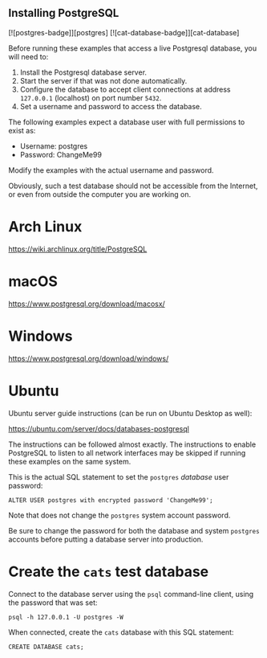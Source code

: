 ## Installing PostgreSQL

[![postgres-badge]][postgres] [![cat-database-badge]][cat-database]


Before running these examples that access a live Postgresql database,
you will need to:

1. Install the Postgresql database server.
2. Start the server if that was not done automatically.
3. Configure the database to accept client connections at address
`127.0.0.1` (localhost) on port number `5432`.
4. Set a username and password to access the database.

The following examples expect a database user with full permissions to exist as:

* Username: postgres
* Password: ChangeMe99

Modify the examples with the actual username and password.

Obviously, such a test database should not be accessible from the
Internet, or even from outside the computer you are working on.

# Arch Linux

https://wiki.archlinux.org/title/PostgreSQL

# macOS

https://www.postgresql.org/download/macosx/

# Windows

https://www.postgresql.org/download/windows/

# Ubuntu

Ubuntu server guide instructions (can be run on Ubuntu Desktop as well):

https://ubuntu.com/server/docs/databases-postgresql

The instructions can be followed almost exactly. The instructions to
enable PostgreSQL to listen to all network interfaces may be skipped if running
these examples on the same system.

This is the actual SQL statement to set the `postgres` *database* user password:

```
ALTER USER postgres with encrypted password 'ChangeMe99';
```

Note that does not change the `postgres` system account password.

Be sure to change the password for both the database and system
`postgres` accounts before putting a database server into production.

# Create the `cats` test database

Connect to the database server using the `psql` command-line client,
using the password that was set:

```
psql -h 127.0.0.1 -U postgres -W
```

When connected, create the `cats` database with this SQL statement:

```
CREATE DATABASE cats;
```

